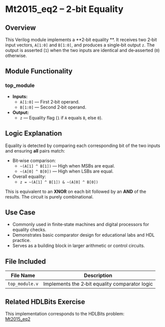 # Mt2015_eq2 – 2‑bit Equality 

## Overview
This Verilog module implements a **2‑bit equality **. It receives two 2‑bit input vectors, `A[1:0]` and `B[1:0]`, and produces a single‑bit output `z`. The output is asserted (`1`) when the two inputs are identical and de‑asserted (`0`) otherwise.

## Module Functionality

### top_module
- **Inputs:**
  - `A[1:0]` — First 2‑bit operand.
  - `B[1:0]` — Second 2‑bit operand.
- **Output:**
  - `z` — Equality flag (`1` if `A` equals `B`, else `0`).

## Logic Explanation
Equality is detected by comparing each corresponding bit of the two inputs and ensuring **all** pairs match:

- Bit‑wise comparison:  
  - `~(A[1] ^ B[1])` — High when MSBs are equal.  
  - `~(A[0] ^ B[0])` — High when LSBs are equal.
- Overall equality:  
  - `z = ~(A[1] ^ B[1]) & ~(A[0] ^ B[0])`

This is equivalent to an **XNOR** on each bit followed by an **AND** of the results. The circuit is purely combinational.

## Use Case
- Commonly used in finite‑state machines and digital processors for equality checks.
- Demonstrates basic comparator design for educational labs and HDL practice.
- Serves as a building block in larger arithmetic or control circuits.

## File Included

| File Name       | Description                                      |
|-----------------|--------------------------------------------------|
| `top_module.v`  | Implements the 2‑bit equality comparator logic   |

## Related HDLBits Exercise
This implementation corresponds to the HDLBits problem:  
[Mt2015_eq2](https://hdlbits.01xz.net/wiki/Mt2015_eq2)

